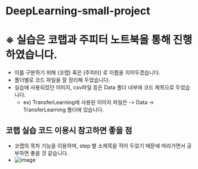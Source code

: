 # DeepLearning-small-project

# ※ 실습은 코랩과 주피터 노트북을 통해 진행하였습니다. 
- 이를 구분하기 위해 (코랩) 혹은 (주피터) 로 이름을 지어두겠습니다.
- 폴더별로 코드 파일을 잘 정리해 두었습니다.
- 실습에 사용되었던 이미지, csv파일 등은 Data 폴더 내부에 코드 제목으로 두었습니다.
  - ex) TransferLearning에 사용된 이미지 파일은 -> Data -> TransferLearning 폴더에 있습니다.

## 코랩 실습 코드 이용시 참고하면 좋을 점
- 코랩의 목차 기능을 이용하며, step 별 소제목을 적어 두었기 때문에 따라가면서 공부하면 좋을 것 같습니다.
- ![image](https://github.com/thumbs-js/DeepLearning-small-project/assets/127809974/a87a6b0a-a942-4f3c-b3de-f938c426b337)


